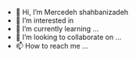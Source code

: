 - 👋 Hi, I’m Mercedeh shahbanizadeh
- 👀 I’m interested in 
- 🌱 I’m currently learning ...
- 💞️ I’m looking to collaborate on ...
- 📫 How to reach me ...

<!---
shahbanizadehmercedeh/shahbanizadehmercedeh is a ✨ special ✨ repository because its `README.md` (this file) appears on your GitHub profile.
You can click the Preview link to take a look at your changes.
--->
